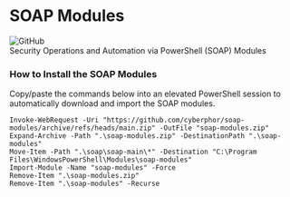 # SOAP Modules
![GitHub](https://img.shields.io/github/license/cyberphor/soap-modules)  
Security Operations and Automation via PowerShell (SOAP) Modules

### How to Install the SOAP Modules
Copy/paste the commands below into an elevated PowerShell session to automatically download and import the SOAP modules.
```pwsh
Invoke-WebRequest -Uri "https://github.com/cyberphor/soap-modules/archive/refs/heads/main.zip" -OutFile "soap-modules.zip"
Expand-Archive -Path ".\soap-modules.zip" -DestinationPath ".\soap-modules"
Move-Item -Path ".\soap\soap-main\*" -Destination "C:\Program Files\WindowsPowerShell\Modules\soap-modules"
Import-Module -Name "soap-modules" -Force
Remove-Item ".\soap-modules.zip"
Remove-Item ".\soap-modules" -Recurse
```
